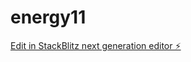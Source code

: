 # energy11

[Edit in StackBlitz next generation editor ⚡️](https://stackblitz.com/~/github.com/Gainsmax/energy11)